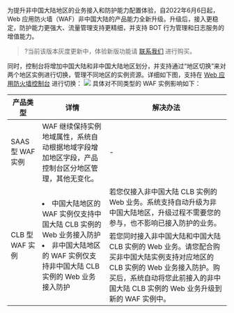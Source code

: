 为提升非中国大陆地区的业务接入和防护能力配置体验，自2022年6月6日起，Web 应用防火墙（WAF）非中国大陆的产品能力全新升级。升级后，接入更稳定，防护能力更强大、流量管理支持更精细，并支持 BOT 行为管理和日志服务的增值能力。
>?当前该版本灰度更新中，体验新版功能请 [联系我们](https://cloud.tencent.com/online-service) 进行购买。
>
同时，控制台将增加中国大陆和非中国大陆地区划分，并支持通过“地区切换”来对两个地区实例进行切换，管理不同地区的实例资源。详细如下图，支持在  [Web 应用防火墙控制台](https://console.cloud.tencent.com/guanjia/tea-overview) 进行切换：
![](https://qcloudimg.tencent-cloud.cn/raw/49e3438c06bbbde696f498f1283d402f.png)
具体对不同类型的 WAF 实例影响如下：
<table>
<thead>
<tr>
<th>产品类型</th>
<th>详情</th>
<th>解决办法</th>
</tr>
</thead>
<tbody><tr>
<td>SAAS 型 WAF 实例</td>
<td>WAF 继续保持实例地域属性，系统自动根据地域字段增加地区字段，产品控制台区分地区管理，其他无变化。</td>
<td>-</td>
</tr>
<tr>
<td rowspan=2> CLB 型 WAF 实例</td>
<td  rowspan=2><li>中国大陆地区的 WAF 实例仅支持中国大陆 CLB 实例的 Web 业务接入防护</li><li>非中国大陆地区的 WAF 实例仅支持非中国大陆 CLB 实例的 Web 业务接入防护</li></td>
<td>若您仅接入非中国大陆 CLB 实例的 Web 业务。系统支持自动升级为非中国大陆地区，升级过程不需要您的参与，也不影响已接入防护的业务。</td>
</tr>
<tr>
<td>若您同时接入非中国大陆和中国大陆 CLB 实例的 Web 业务。请您配合购买非中国大陆实例支持对应地区的 CLB 实例的 Web 业务接入防护。购买后，系统自动将您此前接入的非中国大陆 CLB 实例的 Web 业务升级到新的 WAF 实例中。</td>
</tr>
</tbody></table>
